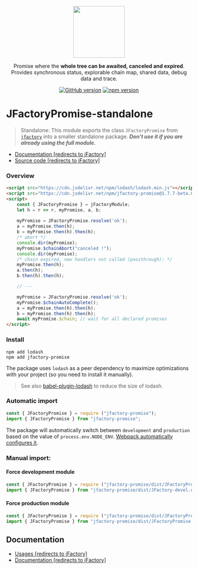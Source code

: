 <div align="center" markdown="1">
<img width="140" src="https://jfactory-es.github.io/jfactory/img/jFactory.png">

Promise where the <b>whole tree can be awaited, canceled and expired</b>.\
Provides synchronous status, explorable chain map, shared data, debug data and trace.

[![GitHub version](https://img.shields.io/github/package-json/v/jfactory-es/jfactory-promise.svg?label=git)](https://github.com/jfactory-es/jfactory-promise)
[![npm version](https://img.shields.io/npm/v/jfactory-promise.svg)](https://www.npmjs.com/package/jfactory-promise)

</div>

# JFactoryPromise-standalone

> Standalone: This module exports the class `JFactoryPromise` from [`jfactory`](https://www.npmjs.com/package/jfactory) into a smaller standalone package.
> ___Don't use it if you are already using the full module.___

* [Documentation [redirects to jFactory]](https://github.com/jfactory-es/jfactory/blob/master/docs/JFactoryPromise.md)
* [Source code [redirects to jFactory]](https://github.com/jfactory-es/jfactory/blob/master/src/JFactoryPromise.mjs)

### Overview

```html
<script src="https://cdn.jsdelivr.net/npm/lodash/lodash.min.js"></script>
<script src="https://cdn.jsdelivr.net/npm/jfactory-promise@1.7.7-beta.0/dist/jFactoryPromise-devel.umd.js"></script>
<script>
    const { JFactoryPromise } = jFactoryModule;
    let h = r => r, myPromise, a, b;
    
    myPromise = JFactoryPromise.resolve('ok');
    a = myPromise.then(h);
    b = myPromise.then(h).then(h);
    /* abort */
    console.dir(myPromise);
    myPromise.$chainAbort("canceled !");
    console.dir(myPromise);
    /* chain expired, new handlers not called (passthrough): */
    myPromise.then(h);
    a.then(h);
    b.then(h).then(h);

    // ---

    myPromise = JFactoryPromise.resolve('ok');
    myPromise.$chainAutoComplete();
    a = myPromise.then(h).then(h);
    b = myPromise.then(h).then(h);
    await myPromise.$chain; // wait for all declared promises
</script>
```

### Install

```shell script
npm add lodash
npm add jfactory-promise
```

The package uses `lodash` as a peer dependency to maximize optimizations with your project (so you need to install it manually).
> See also [babel-plugin-lodash](https://github.com/lodash/babel-plugin-lodash) to reduce the size of lodash.


### Automatic import

```javascript
const { JFactoryPromise } = require ("jfactory-promise");
import { JFactoryPromise } from "jfactory-promise";
```
The package will automatically switch between `development` and `production` based 
on the value of `process.env.NODE_ENV`. [Webpack automatically configures it](https://webpack.js.org/guides/production/#specify-the-mode). 

### Manual import:

#### Force development module 
```javascript
const { JFactoryPromise } = require ("jfactory-promise/dist/JFactoryPromise-devel.umd.js")
import { JFactoryPromise } from "jfactory-promise/dist/JFactory-devel.umd.js";
```

#### Force production module 
```javascript
const { JFactoryPromise } = require ("jfactory-promise/dist/JFactoryPromise.umd.js")
import { JFactoryPromise } from "jfactory-promise/dist/JFactoryPromise.umd.js";
```

## Documentation

* [Usages [redirects to jFactory]](https://github.com/jfactory-es/jfactory/blob/master/docs/JFactoryPromise.md#usages)
* [Documentation [redirects to jFactory]](https://github.com/jfactory-es/jfactory/blob/master/docs/JFactoryPromise.md)
